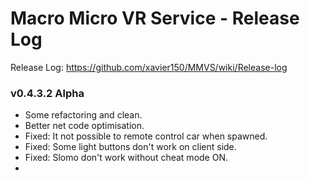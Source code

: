 # Macro Micro VR Service - Release Log
Release Log: https://github.com/xavier150/MMVS/wiki/Release-log

###  v0.4.3.2 Alpha
- Some refactoring and clean.
- Better net code optimisation.
- Fixed: It not possible to remote control car when spawned.
- Fixed: Some light buttons don't work on client side.
- Fixed: Slomo don't work without cheat mode ON.
- 
